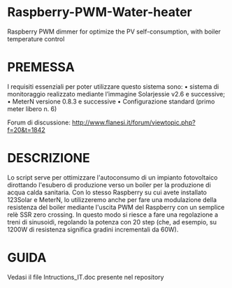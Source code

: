 # Raspberry-PWM-Water-heater
Raspberry PWM dimmer for optimize the PV self-consumption, with boiler temperature control

# PREMESSA
I requisiti essenziali per poter utilizzare questo sistema sono:
•	sistema di monitoraggio realizzato mediante l’immagine Solarjessie v2.6 e successive;
•	MeterN versione 0.8.3 e successive
•	Configurazione standard (primo meter libero n. 6)

Forum di discussione: http://www.flanesi.it/forum/viewtopic.php?f=20&t=1842

# DESCRIZIONE

Lo script serve per ottimizzare l'autoconsumo di un impianto fotovoltaico dirottando l'esubero di produzione verso un boiler per la produzione di acqua calda sanitaria.
Con lo stesso Raspberry su cui avete installato 123Solar e MeterN, lo utilizzeremo anche per fare una modulazione della resistenza del boiler mediante l'uscita PWM del Raspberry con un semplice relè SSR zero crossing.
In questo modo si riesce a fare una regolazione a treni di sinusoidi, regolando la potenza con 20 step (che, ad esempio, su 1200W di resistenza significa gradini incrementali da 60W).

# GUIDA

Vedasi il file Intructions_IT.doc presente nel repository

